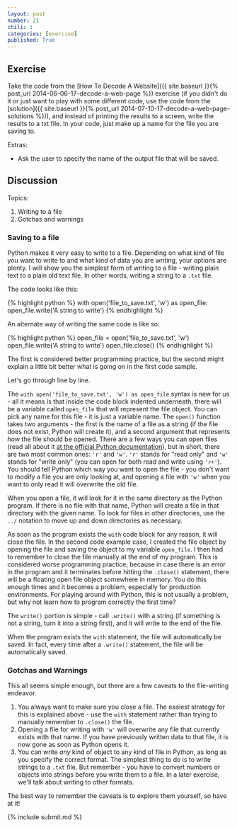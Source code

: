 ```yaml
---
layout: post
number: 21
chili: 1
categories: [exercise]
published: True
---
```


## Exercise

Take the code from the [How To Decode A Website]({{ site.baseurl }}{% post_url 2014-06-06-17-decode-a-web-page %}) exercise (if you didn't do it or just want to play with some different code, use the code from the [solution]({{ site.baseurl }}{% post_url 2014-07-10-17-decode-a-web-page-solutions %})), and instead of printing the results to a screen, write the results to a txt file. In your code, just make up a name for the file you are saving to.

Extras:

* Ask the user to specify the name of the output file that will be saved.

## Discussion

Topics: 

1. Writing to a file
2. Gotchas and warnings

### Saving to a file

Python makes it very easy to write to a file. Depending on what kind of file you want to write to and what kind of data you are writing, your options are plenty. I will show you the simplest form of writing to a file - writing plain text to a plain old text file. In other words, writing a string to a `.txt` file.

The code looks like this: 

{% highlight python %}
  with open('file_to_save.txt', 'w') as open_file:
    open_file.write('A string to write')
{% endhighlight %}

An alternate way of writing the same code is like so:

{% highlight python %}
  open_file = open('file_to_save.txt', 'w')
  open_file.write('A string to write')
  open_file.close()
{% endhighlight %}

The first is considered better programming practice, but the second might explain a little bit better what is going on in the first code sample.

Let's go through line by line. 

The `with open('file_to_save.txt', 'w') as open_file` syntax is new for us - all it means is that inside the code block indented underneath, there will be a variable called `open_file` that will represent the file object. You can pick any name for this file - it is just a variable name. The `open()` function takes two arguments - the first is the name of a file as a string (if the file does not exist, Python will create it), and a second argument that represents _how_ the file should be opened. There are a few ways you can open files (read all about it [at the official Python documentation](https://docs.python.org/3.3/tutorial/inputoutput.html#reading-and-writing-files)), but in short, there are two most common ones: `'r'` and `'w'`. `'r'` stands for "read only" and `'w'` stands for "write only" (you can open for both read and write using `'r+'`). You should tell Python which way you want to open the file - you don't want to modify a file you are only looking at, and opening a file with `'w'` when you want to only read it will overwrite the old file. 

When you open a file, it will look for it in the same directory as the Python program. If there is no file with that name, Python will create a file in that directory with the given name. To look for files in other directories, use the `../` notation to move up and down directories as necessary.

As soon as the program exists the `with` code block for any reason, it will close the file. In the second code example case, I created the file object by opening the file and saving the object to my variable `open_file`. I then had to remember to close the file manually at the end of my program. This is considered worse programming practice, because in case there is an error in the program and it terminates before hitting the `.close()` statement, there will be a floating open file object somewhere in memory. You do this enough times and it becomes a problem, especially for production environments. For playing around with Python, this is not usually a problem, but why not learn how to program correctly the first time?

The `write()` portion is simple - call `.write()` with a string (if something is not a string, turn it into a string first), and it will write to the end of the file.

When the program exists the `with` statement, the file will automatically be saved. In fact, every time after a `.write()` statement, the file will be automatically saved.

### Gotchas and Warnings

This all seems simple enough, but there are a few caveats to the file-writing endeavor. 

1. You always want to make sure you close a file. The easiest strategy for this is explained above - use the `with` statement rather than trying to manually remember to `.close()` the file.
2. Opening a file for writing with `'w'` will overwrite any file that currently exists with that name. If you have previously written data to that file, it is now gone as soon as Python opens it. 
3. You can write _any_ kind of object to any kind of file in Python, as long as you specify the correct format. The simplest thing to do is to write strings to a `.txt` file. But remember - you have to convert numbers or objects into strings before you write them to a file. In a later exercise, we'll talk about writing to other formats.

The best way to remember the caveats is to explore them yourself, so have at it!

{% include submit.md %}